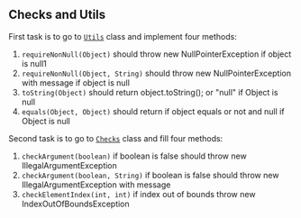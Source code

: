 ## Checks and Utils

First task is to go to [`Utils`](src/main/java/com/epam/rd/autotasks/requirements/Utils.java) class and implement four methods: 
1. `requireNonNull(Object)` should throw new NullPointerException if object is null1
1. `requireNonNull(Object, String)` should throw new NullPointerException with message if object is null
1. `toString(Object)` should return object.toString(); or "null" if Object is null
1. `equals(Object, Object)` should return if object equals or not and null if Object is null

Second task is to go to [`Checks`](src/main/java/com/epam/rd/autotasks/requirements/Checks.java) class and fill four methods: 
1. `checkArgument(boolean)` if boolean is false should throw new IllegalArgumentException 
1. `checkArgument(boolean, String)` if boolean is false should throw new IllegalArgumentException with message 
1. `checkElementIndex(int, int)` if index out of bounds throw new IndexOutOfBoundsException

